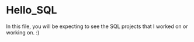 # Hello_SQL
In this file, you will be expecting to see the SQL projects that I worked on or working on. :)
